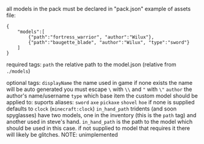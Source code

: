 all models in the pack must be declared in "pack.json"
example of assets file:
```
{
	"models":[
		{"path":"fortress_warrior", "author":"Wilux"},
		{"path":"baugette_blade", "author":"Wilux", "type":"sword"}
	]
}
```
required tags:
 `path` the relative path to the model.json (relative from `./models`)
 
optional tags:
 `displayName` the name used in game
	if none exists the name will be auto generated
	you must escape `\` with `\\` and `"` with `\"`
 `author` the author's name/username
 `type` which base item the custom model should be applied to:
	suports aliases: `sword` `axe` `pickaxe` `shovel` `hoe` 
	if none is supplied defaults to `clock` (`minecraft:clock`)
 `in_hand_path` tridents (and soon spyglasses) have two models, one 
	in the inventory (this is the `path` tag) and another used in steve's hand.
	`in_hand_path` is the path to the model which should be used in this case.
	if not supplied to model that requires it there will likely be glitches.
	NOTE: unimplemented

